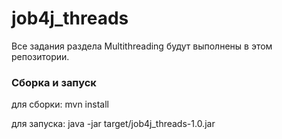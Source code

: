 # job4j_threads
Все задания раздела Multithreading будут выполнены в этом репозитории.
### Сборка и запуск
для сборки: mvn install

для запуска: java -jar target/job4j_threads-1.0.jar